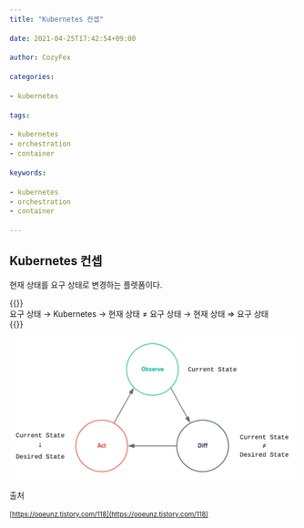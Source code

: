 ```yaml
---
title: "Kubernetes 컨셉"

date: 2021-04-25T17:42:54+09:00

author: CozyFex

categories:

- kubernetes

tags:

- kubernetes
- orchestration
- container

keywords:

- kubernetes
- orchestration
- container

---
```


## Kubernetes 컨셉

현재 상태를 요구 상태로 변경하는 플렛폼이다.

{{<admonition note>}}  
요구 상태 → Kubernetes → 현재 상태 ≠ 요구 상태 → 현재 상태 ⇒ 요구 상태  
{{</admonition>}}

![Kubernetes 컨셉](kubernetes-concept.png "Kubernetes Concept")

출처

<small>[https://ooeunz.tistory.com/118](https://ooeunz.tistory.com/118)</small>
